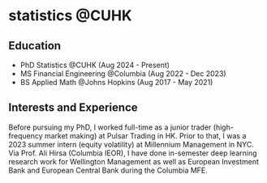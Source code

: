 # statistics @CUHK

## Education 
- PhD Statistics @CUHK (Aug 2024 - Present)
- MS Financial Engineering @Columbia (Aug 2022 - Dec 2023)
- BS Applied Math @Johns Hopkins (Aug 2017 - May 2021)

## Interests and Experience
Before pursuing my PhD, I worked full-time as a junior trader (high-frequency market making) at Pulsar Trading in HK. Prior to that, I was a 2023 summer intern (equity volatility) at Millennium Management in NYC. Via Prof. Ali Hirsa (Columbia IEOR), I have done in-semester deep learning research work for Wellington Management as well as European Investment Bank and European Central Bank during the Columbia MFE. 



